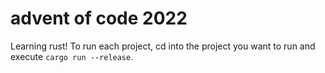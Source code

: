 # advent of code 2022

Learning rust! To run each project, cd into the project you want to run and execute `cargo run --release`.


